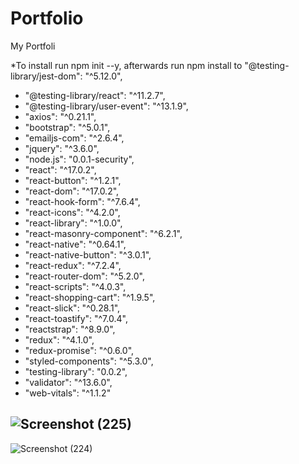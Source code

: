 # Portfolio
My Portfoli

*To install run  npm init --y,
afterwards run npm install to 
"@testing-library/jest-dom": "^5.12.0",
*    "@testing-library/react": "^11.2.7",
 *   "@testing-library/user-event": "^13.1.9",
  *  "axios": "^0.21.1",
   * "bootstrap": "^5.0.1",
 *   "emailjs-com": "^2.6.4",
  *  "jquery": "^3.6.0",
  *  "node.js": "0.0.1-security",
   * "react": "^17.0.2",
 *   "react-button": "^1.2.1",
 *   "react-dom": "^17.0.2",
 *   "react-hook-form": "^7.6.4",
 *   "react-icons": "^4.2.0",
 *   "react-library": "^1.0.0",
  *  "react-masonry-component": "^6.2.1",
   * "react-native": "^0.64.1",
  *  "react-native-button": "^3.0.1",
  *  "react-redux": "^7.2.4",
  *  "react-router-dom": "^5.2.0",
  *  "react-scripts": "^4.0.3",
  *  "react-shopping-cart": "^1.9.5",
  *  "react-slick": "^0.28.1",
  *  "react-toastify": "^7.0.4",
  *  "reactstrap": "^8.9.0",
  *  "redux": "^4.1.0",
   * "redux-promise": "^0.6.0",
   * "styled-components": "^5.3.0",
   * "testing-library": "0.0.2",
   * "validator": "^13.6.0",
   * "web-vitals": "^1.1.2"
  
  ## ![Screenshot (225)](https://user-images.githubusercontent.com/68447140/119211525-8f175180-ba67-11eb-94e9-8c0802ad10a3.png)
![Screenshot (224)](https://user-images.githubusercontent.com/68447140/119211530-93dc0580-ba67-11eb-96d2-9cea1dc4d295.png)

